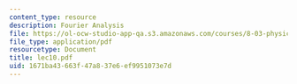 ```yaml
---
content_type: resource
description: Fourier Analysis
file: https://ol-ocw-studio-app-qa.s3.amazonaws.com/courses/8-03-physics-iii-spring-2003/1671ba43663f47a837e6ef9951073e7d_lec10.pdf
file_type: application/pdf
resourcetype: Document
title: lec10.pdf
uid: 1671ba43-663f-47a8-37e6-ef9951073e7d
---
```

